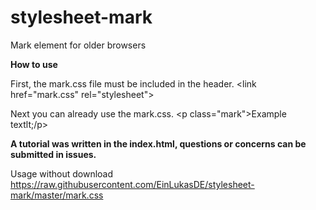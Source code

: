 # stylesheet-mark
Mark element for older browsers

**How to use**

First, the mark.css file must be included in the header.
  &lt;link href="mark.css" rel="stylesheet"&gt;
  
Next you can already use the mark.css.
  &lt;p class="mark"&gt;Example textlt;/p&gt;
   
**A tutorial was written in the index.html, questions or concerns can be submitted in issues.**
   
Usage without download
  https://raw.githubusercontent.com/EinLukasDE/stylesheet-mark/master/mark.css
